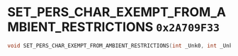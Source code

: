 # SET_PERS_CHAR_EXEMPT_FROM_AMBIENT_RESTRICTIONS `0x2A709F33`

```cpp
void SET_PERS_CHAR_EXEMPT_FROM_AMBIENT_RESTRICTIONS(int _Unk0, int _Unk1);
```